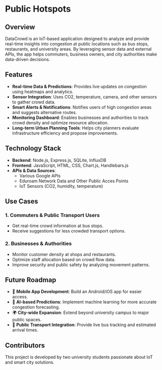 # Public Hotspots

## Overview
DataCrowd is an IoT-based application designed to analyze and provide real-time insights into congestion at public locations such as bus stops, restaurants, and university areas. By leveraging sensor data and external APIs, the app helps commuters, business owners, and city authorities make data-driven decisions.

## Features
- **Real-time Data & Predictions**: Provides live updates on congestion using heatmaps and analytics.
- **Sensor Integration**: Uses CO2, temperature, camera, and other sensors to gather crowd data.
- **Smart Alerts & Notifications**: Notifies users of high congestion areas and suggests alternative routes.
- **Monitoring Dashboard**: Enables businesses and authorities to track crowd density and optimize resource allocation.
- **Long-term Urban Planning Tools**: Helps city planners evaluate infrastructure efficiency and propose improvements.

## Technology Stack
- **Backend**: Node.js, Express.js, SQLite, InfluxDB
- **Frontend**: JavaScript, HTML, CSS, Chart.js, Handlebars.js
- **APIs & Data Sources**:
  - Various Google APIs
  - Eduroam Network Data and Other Public Acces Points
  - IoT Sensors (CO2, humidity, temperature)

## Use Cases
### **1. Commuters & Public Transport Users**
- Get real-time crowd information at bus stops.
- Receive suggestions for less crowded transport options.

### **2. Businesses & Authorities**
- Monitor customer density at shops and restaurants.
- Optimize staff allocation based on crowd flow data.
- Improve security and public safety by analyzing movement patterns.


## Future Roadmap
- 📱 **Mobile App Development**: Build an Android/iOS app for easier access.
- 🧠 **AI-based Predictions**: Implement machine learning for more accurate congestion forecasting.
- 🌍 **City-wide Expansion**: Extend beyond university campus to major public spaces.
- 🚌 **Public Transport Integration**: Provide live bus tracking and estimated arrival times.

## Contributors
This project is developed by two university students passionate about IoT and smart city solutions.


